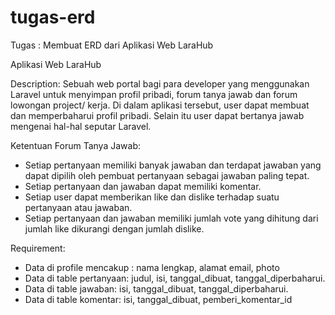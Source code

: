 # tugas-erd

Tugas : Membuat ERD dari Aplikasi Web LaraHub

Aplikasi Web LaraHub

Description: 
Sebuah web portal bagi para developer yang menggunakan Laravel untuk menyimpan profil pribadi, forum tanya jawab dan forum lowongan project/ kerja. Di dalam aplikasi tersebut, user dapat membuat dan memperbaharui profil pribadi. Selain itu user dapat bertanya jawab mengenai hal-hal seputar Laravel.

Ketentuan Forum Tanya Jawab:
- Setiap pertanyaan memiliki banyak jawaban dan terdapat jawaban yang dapat dipilih oleh pembuat pertanyaan sebagai jawaban paling tepat.
- Setiap pertanyaan dan jawaban dapat memiliki komentar.
- Setiap user dapat memberikan like dan dislike terhadap suatu pertanyaan atau jawaban.
- Setiap pertanyaan dan jawaban memiliki jumlah vote yang dihitung dari jumlah like dikurangi dengan jumlah dislike.

Requirement:
- Data di profile mencakup : nama lengkap, alamat email, photo
- Data di table pertanyaan: judul, isi, tanggal_dibuat, tanggal_diperbaharui.
- Data di table jawaban: isi, tanggal_dibuat, tanggal_diperbaharui.
- Data di table komentar: isi, tanggal_dibuat, pemberi_komentar_id
